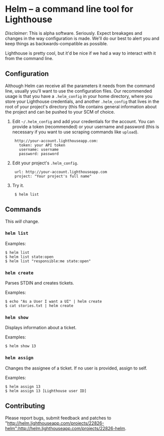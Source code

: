 Helm – a command line tool for Lighthouse
=========================================

_Disclaimer_: This is alpha software. Seriously. Expect breakages and changes in the way configuration is made. We'll do our best to alert you and keep things as backwards-compatible as possible.

Lighthouse is pretty cool, but it'd be nice if we had a way to interact with it from the command line.

Configuration
-------------

Although Helm can receive all the parameters it needs from the command line, usually you'll want to use the configuration files. Our recommended usage is that you have a `.helm_config` in your home directory, where you store your Lighthouse credentials, and another `.helm_config` that lives in the root of your project's directory (this file contains general information about the project and can be pushed to your SCM of choice.

1. Edit `~/.helm_config` and add your credentials for the account. You can provide a token (recommended) or your username and password (this is necessary if you want to use scraping commands like `upload`).

        http://your-account.lighthouseapp.com:
          token: your API token
          username: username
          password: password

2. Edit your project's `.helm_config`.

        url: http://your-account.lighthouseapp.com
        project: "Your project's full name"

3. Try it.

        $ helm list

Commands
--------

This *will* change.

### `helm list` ###
  
Examples:

    $ helm list
    $ helm list state:open
    $ helm list "responsible:me state:open"

### `helm create` ###

Parses STDIN and creates tickets.

Examples:

    $ echo "As a User I want a UI" | helm create
    $ cat stories.txt | helm create

### `helm show` ###

Displays information about a ticket.

Examples:

    $ helm show 13

### `helm assign` ###

Changes the assignee of a ticket. If no user is provided, assign to self.

Examples:

    $ helm assign 13
    $ helm assign 13 [Lighthouse user ID]


Contributing
-------------
Please report bugs, submit feedback and patches to "http://helm.lighthouseapp.com/projects/22826-helm":http://helm.lighthouseapp.com/projects/22826-helm.
